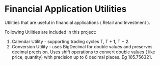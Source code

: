 # Financial Application Utilities
Utilities that are useful in financial applications ( Retail and Investment ).

Following Utilities are included in this project:
1. Calendar Utility - supporting trading cycles T, T + 1, T + 2.
2. Conversion Utility - uses BigDecimal for double values and preserves decimal precision. Uses shift operations to
   convert double values ( like price, quantity) with precision up to 6 decimal places. Eg 105.756321.